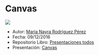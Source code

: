 # Canvas

![](http://zapbuild.com/bitsntricks/wp-content/uploads/2013/11/HTML-5-Canvas-Poster-21.jpg)


* Autor: [Maria Nayra Rodríguez Pérez](https://github.com/alu0100406122)
* Fecha: 09/12/2016
* Repositorio Libro: [Presentaciones todos](https://github.com/ULL-ESIT-SYTW-1617/presentaciones-todos)
* Presentación: [Canvas](https://docs.google.com/presentation/d/1wvsBMWjy3-CxbOCVHA1x3Z6SwJ2epkGJezDPH2fQ1DA/edit?usp=sharing)